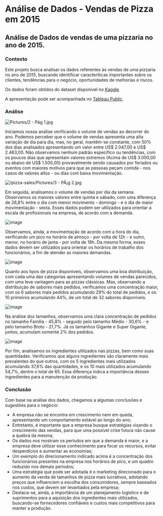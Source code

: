 # Análise de Dados - Vendas de Pizza em 2015

## Análise de Dados de vendas de uma pizzaria no ano de 2015.

### Contexto

Este projeto busca analisar os dados referentes às vendas de uma pizzaria no ano de 2015, buscando identificar caracteríticas importantes sobre 
os clientes, tendências para o negócio, oportunidades de melhorias e riscos.

Os dados foram obtidos do dataset disponível no [Kaggle](https://www.kaggle.com/datasets/ylenialongo/pizza-sales).

A apresentação pode ser acompanhada no [Tableau Public](https://public.tableau.com/views/AnlisedeDadosdePizzaria/Introduo?:language=pt-BR&:display_count=n&:origin=viz_share_link).

### Análise

![Pictures/2 - Pág 1.jpg](https://raw.githubusercontent.com/lucas-a-correa/pizza-sales/main/Pictures/2%20-%20P%C3%A1g%201.jpg)

Iniciamos nossa análise verificando o volume de vendas ao decorrer do ano. Podemos perceber que o volume de vendas apresenta uma alta variação de dia 
para dia, mas, no geral, mantêm-se constante, com 50% dos dias analisados apresentando um valor entre US$ 2.047,00 e US$ 2.463,00.
Não observamos nenhum padrão específico ou tendências, com os poucos dias que apresentam valores extremos (Acima de US$ 3.000,00 ou abaixo de US$ 1.500,00)
provavelmente sendo causados por feriados ou eventos com maiores motivos para que as pessoas peçam comida - nos casos de valores altos - ou dias com baixa
movimentação.

![/pizza-sales/Pictures/3 - PÃ¡g 2.jpg](https://raw.githubusercontent.com/lucas-a-correa/pizza-sales/main/Pictures/3%20-%20P%C3%A1g%202.jpg)

Em seguida, analisamos o volume de vendas por dia da semana. Observamos os maiores valores entre quinta e sábado, com uma diferença de 26,8% entre o dia
com menor movimento - domingo - e o dia de maior movimentação - sexta.
Esses dados podem ser utilizados para orientar a escala de profissionais na empresa, de acordo com a demanda.

![image](https://raw.githubusercontent.com/lucas-a-correa/pizza-sales/main/Pictures/4%20-%20P%C3%A1g%203.jpg)

Observamos, ainda, a movimentação de acordo com a hora do dia, verificando um pico no horário de almoço - por volta de 12h - e outro, menor, no horário
de janta - por volta de 18h.
Da mesma forma, esses dados devem ser utilizados para orientar os horários de trabalho dos funcionários, a fim de atender as maiores demandas.

![image](https://raw.githubusercontent.com/lucas-a-correa/pizza-sales/main/Pictures/5%20-%20P%C3%A1g%204.jpg)

Quanto aos tipos de pizza disponíveis, observamos uma boa distribuição, com cada uma das categorias apresentando volumes de vendas parecidos, com
uma leve vantagem para as pizzas clássicas. Mas, observando a distribuição de sabores mais pedidos, verificamos uma concentração maior, com os 6 sabores
mais pedidos acumulando 29% do total de pedidos, e os 10 primeiros acumulando 44%, de um total de 32 sabores disponíveis.

![image](https://raw.githubusercontent.com/lucas-a-correa/pizza-sales/main/Pictures/6%20-%20P%C3%A1g%205.jpg)

Na análise dos tamanhos, observamos uma clara concentração de pedidos no tamanho Família - 45,8% - seguido pelo tamanho Médio - 30,6% - e pelo tamanho Broto - 21,7%.
Já os tamanhos Gigante e Super Gigante, juntos, acumulam somente 2% dos pedidos.

![image](https://raw.githubusercontent.com/lucas-a-correa/pizza-sales/main/Pictures/7%20-%20P%C3%A1g%206.jpg)
 
Por fim, analisamos os ingredientes utilizados nas pizzas, bem como suas quantidades. Verificamos que alguns ingredientes são claramente mais prevalentes
do que outros, com os 5 ingredientes mais utilizados acumulando 37,6% das quantidades, e os 10 mais utilizados acumulando 54,7%, dentre o total de 65.
Essa diferença indica a importância desses ingredientes para a manutenção da produção.
 
### Conclusão

Com base na análise dos dados, chegamos a algumas conclusões e sugestões para o negócio:

- A empresa não se encontra em crescimento nem em queda, apresentando um comportamento estável ao longo do ano;
- Entretanto, é importante que a empresa busque estratégias visando o crescimento das vendas, para que uma possível crise futura não cause a quebra da mesma;
- Os dados nos mostram os períodos em que a demanda é maior, e a empresa deve utilizar esse conhecimento para focar os recursos, evitar desperdícios e aumentar as economias;
- Um exemplo do direcionamento indicado acima é a concentração dos funcionários presentes na empresa nos horários de pico, e um quadro reduzido nos demais períodos;
- Uma estratégia que pode ser adotada é o marketing direcionado para o aumento da venda de tamanhos de pizza mais lucrativos, adotando preços que influenciem a escolha dos consumidores, sempre baseados nos custos, que devem ser levantados pela empresa; 
- Destaca-se, ainda, a importância de um planejamento logístico e de suprimentos para a aquisição dos ingredientes mais utilizados, buscando-se fornecedores confiáveis e custos mais competitivos para manter a produção.
 
